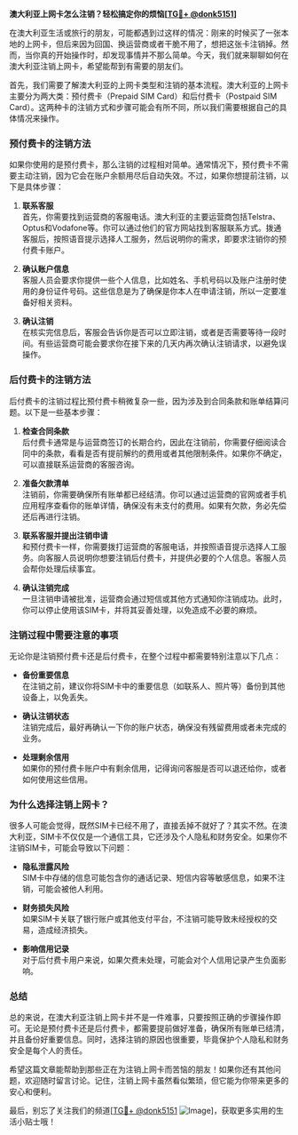 **澳大利亚上网卡怎么注销？轻松搞定你的烦恼[[TG💪+ @donk5151](https://t.me/s/donk5151)]**

在澳大利亚生活或旅行的朋友，可能都遇到过这样的情况：刚来的时候买了一张本地的上网卡，但后来因为回国、换运营商或者干脆不用了，想把这张卡注销掉。然而，当你真的开始操作时，却发现事情并不那么简单。今天，我们就来聊聊如何在澳大利亚注销上网卡，希望能帮到有需要的朋友们。

首先，我们需要了解澳大利亚的上网卡类型和注销的基本流程。澳大利亚的上网卡主要分为两大类：预付费卡（Prepaid SIM Card）和后付费卡（Postpaid SIM Card）。这两种卡的注销方式和步骤可能会有所不同，所以我们需要根据自己的具体情况来操作。

### **预付费卡的注销方法**

如果你使用的是预付费卡，那么注销的过程相对简单。通常情况下，预付费卡不需要主动注销，因为它会在账户余额用尽后自动失效。不过，如果你想提前注销，以下是具体步骤：

1. **联系客服**  
   首先，你需要找到运营商的客服电话。澳大利亚的主要运营商包括Telstra、Optus和Vodafone等。你可以通过他们的官方网站找到客服联系方式。拨通客服后，按照语音提示选择人工服务，然后说明你的需求，即要求注销你的预付费卡账户。

2. **确认账户信息**  
   客服人员会要求你提供一些个人信息，比如姓名、手机号码以及账户注册时使用的身份证件号码。这些信息是为了确保是你本人在申请注销，所以一定要准备好相关资料。

3. **确认注销**  
   在核实完信息后，客服会告诉你是否可以立即注销，或者是否需要等待一段时间。有些运营商可能会要求你在接下来的几天内再次确认注销请求，以避免误操作。

### **后付费卡的注销方法**

后付费卡的注销过程比预付费卡稍微复杂一些，因为涉及到合同条款和账单结算问题。以下是一些基本步骤：

1. **检查合同条款**  
   后付费卡通常是与运营商签订的长期合约，因此在注销前，你需要仔细阅读合同中的条款，看看是否有提前解约的费用或者其他限制条件。如果你不确定，可以直接联系运营商的客服咨询。

2. **准备欠款清单**  
   注销前，你需要确保所有账单都已经结清。你可以通过运营商的官网或者手机应用程序查看你的账单详情，确保没有未支付的费用。如果有欠款，务必先偿还后再进行注销。

3. **联系客服并提出注销申请**  
   和预付费卡一样，你需要拨打运营商的客服电话，并按照语音提示选择人工服务。向客服人员说明你想要注销后付费卡，并提供必要的个人信息。客服人员会帮你处理后续事宜。

4. **确认注销完成**  
   一旦注销申请被批准，运营商会通过短信或其他方式通知你注销成功。此时，你可以停止使用该SIM卡，并将其妥善处理，以免造成不必要的麻烦。

### **注销过程中需要注意的事项**

无论你是注销预付费卡还是后付费卡，在整个过程中都需要特别注意以下几点：

- **备份重要信息**  
  在注销之前，建议你将SIM卡中的重要信息（如联系人、照片等）备份到其他设备上，以免丢失。

- **确认注销状态**  
  注销完成后，最好再确认一下你的账户状态，确保没有残留费用或者未完成的业务。

- **处理剩余信用**  
  如果你的预付费卡账户中有剩余信用，记得询问客服是否可以退还给你，或者如何使用这些信用。

### **为什么选择注销上网卡？**

很多人可能会觉得，既然SIM卡已经不用了，直接丢掉不就好了？其实不然。在澳大利亚，SIM卡不仅仅是一个通信工具，它还涉及个人隐私和财务安全。如果你不注销SIM卡，可能会导致以下问题：

- **隐私泄露风险**  
  SIM卡中存储的信息可能包含你的通话记录、短信内容等敏感信息，如果不注销，可能会被他人利用。

- **财务损失风险**  
  如果SIM卡关联了银行账户或其他支付平台，不注销可能导致未经授权的交易，造成经济损失。

- **影响信用记录**  
  对于后付费卡用户来说，如果欠费未处理，可能会对个人信用记录产生负面影响。

### **总结**

总的来说，在澳大利亚注销上网卡并不是一件难事，只要按照正确的步骤操作即可。无论是预付费卡还是后付费卡，都需要提前做好准备，确保所有账单已结清，并且备份好重要信息。同时，选择注销的原因也很重要，毕竟保护个人隐私和财务安全是每个人的责任。

希望这篇文章能帮助到那些正在为注销上网卡而苦恼的朋友！如果你还有其他问题，欢迎随时留言讨论。记住，注销上网卡虽然看似繁琐，但它能为你带来更多的安心和便利。

最后，别忘了关注我们的频道[[TG💪+ @donk5151](https://t.me/s/donk5151) ![Image](https://i.postimg.cc/rwNCRYN7/Snipaste-2025-04-30-17-27-05.png)]，获取更多实用的生活小贴士哦！